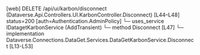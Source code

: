 [web] DELETE /api/ui/karbon/disconnect  (Dataverse.Api.Controllers.UI.KarbonController.Disconnect)  [L44–L48] status=200 [auth=Authentication.AdminPolicy]
  └─ uses_service IDatagetKarbonService (AddTransient)
    └─ method Disconnect [L47]
      └─ implementation Dataverse.Connections.DataGet.Services.DataGetKarbonService.Disconnect [L13-L53]

